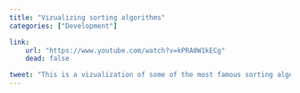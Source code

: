 ```yaml
---
title: "Vizualizing sorting algorithms"
categories: ["Development"]

link:
    url: "https://www.youtube.com/watch?v=kPRA0W1kECg"
    dead: false

tweet: "This is a vizualization of some of the most famous sorting algorithms."
---
```

